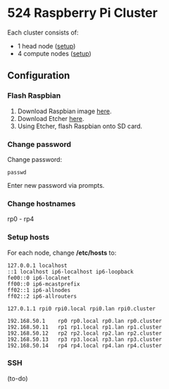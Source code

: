 # 524 Raspberry Pi Cluster

Each cluster consists of:

- 1 head node ([setup](head.md))
- 4 compute nodes ([setup](compute.md)) 

## Configuration

### Flash Raspbian

1. Download Raspbian image [here](https://www.raspberrypi.org/downloads/).
2. Download Etcher [here](https://etcher.io/).
3. Using Etcher, flash Raspbian onto SD card.

### Change password

Change password:

    passwd
    
Enter new password via prompts.

### Change hostnames

rp0 - rp4

### Setup hosts

For each node, change **/etc/hosts** to:

```
127.0.0.1 localhost
::1 localhost ip6-localhost ip6-loopback
fe00::0 ip6-localnet
ff00::0 ip6-mcastprefix
ff02::1 ip6-allnodes
ff02::2 ip6-allrouters

127.0.1.1 rpi0 rpi0.local rpi0.lan rpi0.cluster

192.168.50.1    rp0 rp0.local rp0.lan rp0.cluster
192.168.50.11   rp1 rp1.local rp1.lan rp1.cluster
192.168.50.12   rp2 rp2.local rp2.lan rp2.cluster
192.168.50.13   rp3 rp3.local rp3.lan rp3.cluster
192.168.50.14   rp4 rp4.local rp4.lan rp4.cluster
```

### SSH

(to-do)

    
